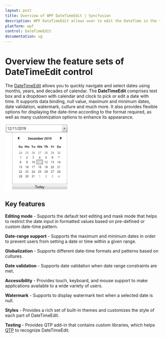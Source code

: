 ```yaml
---
layout: post
title: Overview of WPF DateTimeEdit | Syncfusion
description: WPF DateTimeEdit allows user to edit the DateTime in the text with the support of minimum and maximum value validation, watermark, etc.,
platform: wpf
control: DateTimeEdit
documentation: ug
---
```


# Overview the feature sets of DateTimeEdit control

The [DateTimeEdit](https://help.syncfusion.com/cr/wpf/Syncfusion.Shared.Wpf~Syncfusion.Windows.Shared.DateTimeEdit.html) allows you to quickly navigate and select dates using months, years, and decades of calendar. The **DateTimeEdit** comprises text box and a dropdown with calendar and clock to pick or edit a date with time. It supports data binding, null value, maximum and minimum dates, date validation, watermark, culture and much more. It also provides flexible options for displaying the date-time according to the format required, as well as many customization options to enhance its appearance.

![Overview of DateTimeEdit control](Overview_images/overview.png)

## Key features

**Editing mode** - Supports the default text editing and mask mode that helps to restrict the date input in formatted values based on pre-defined or custom date-time pattern.

**Date-range support** - Supports the maximum and minimum dates in order to prevent users from setting a date or time within a given range.

**Globalization** - Supports different date-time formats and patterns based on cultures.

**Date validation** - Supports date validation when date range constraints are met.

**Accessibility** - Provides touch, keyboard, and mouse support to make applications available to a wide variety of users.

**Watermark** - Supports to display watermark text when a selected date is null.

**Styles** - Provides a rich set of built-in themes and customizes the style of each part of DateTimeEdit.

**Testing** - Provides QTP add-in that contains custom libraries, which helps [QTP](https://help.syncfusion.com/wpf/datetimepicker/ui-automation#quick-test-professional-qtp) to recognize DateTimeEdit.